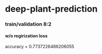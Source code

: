 # deep-plant-prediction
### train/validation 8:2
#### w/o regirization loss
accuracy = 0.7737226486206055


